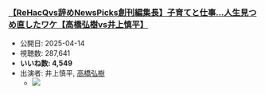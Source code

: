 ### [【ReHacQvs辞めNewsPicks創刊編集長】子育てと仕事…人生見つめ直したワケ【高橋弘樹vs井上慎平】](https://www.youtube.com/watch?v=_Ccuh2YNWqQ)
-   公開日: 2025-04-14
-   視聴数: 287,641
-   **いいね数: 4,549**
-   出演者: 井上慎平, [高橋弘樹](/rehacq_fan/people/高橋弘樹 "wikilink")
    - [![](https://img.youtube.com/vi/_Ccuh2YNWqQ/hqdefault.jpg)](https://www.youtube.com/watch?v=_Ccuh2YNWqQ)
